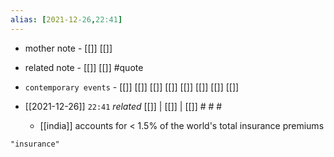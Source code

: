```yaml
---
alias: [2021-12-26,22:41]
---
```

- mother note - [[]] [[]]
- related note - [[]] [[]] #quote 
- `contemporary events` - [[]] [[]] [[]] [[]] [[]] [[]] [[]] [[]]

- [[2021-12-26]]  `22:41` _related_ [[]] | [[]] | [[]] # # #
	- [[india]] accounts for < 1.5% of the world's total insurance premiums

```query
"insurance"
```